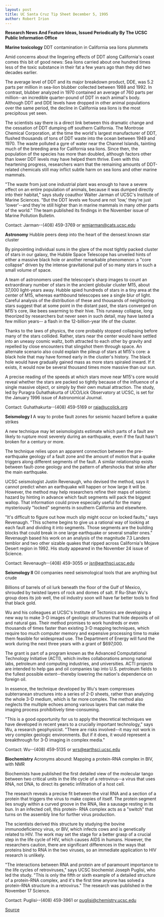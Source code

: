 ```yaml
---
layout: post
title: UC Santa Cruz Tip Sheet December 5, 1995
author: Robert Irion
---
```


**Research News And Feature Ideas, Issued Periodically By The UCSC Public Information Office**

**Marine toxicology** DDT contamination in California sea lions plummets

Amid concerns about the lingering effects of DDT along California's  coast comes this bit of good news: Sea lions carried about one  hundred times less of the toxic substance in their fat a few years  ago than they did two decades earlier.

The average level of DDT and its major breakdown product, DDE, was  5.2 parts per million in sea-lion blubber collected between 1988 and  1992\. In contrast, blubber analyzed in 1970 contained an average of  760 parts per million--an incredible quarter-pound of DDT in each  animal's body. Although DDT and DDE levels have dropped in other  animal populations over the same period, the decline in California  sea lions is the most precipitous yet seen.

The scientists say there is a direct link between this dramatic  change and the cessation of DDT dumping off southern California. The  Montrose Chemical Corporation, at the time the world's largest  manufacturer of DDT, flushed thousands of tons of DDT waste into  the ocean between 1949 and 1970. The waste polluted a gyre of  water near the Channel Islands, tainting much of the breeding area  for California sea lions. Since then, the population of the species has  more than doubled, although factors other than lower DDT levels may  have helped them thrive. Even with this heartening progress,  researchers warn that the remaining amounts of DDT-related  chemicals still may inflict subtle harm on sea lions and other  marine mammals.

"The waste from just one industrial plant was enough to have a  severe effect on an entire population of animals, because it was  dumped directly into their habitat," says study coauthor Walter  Jarman of UCSC's Institute of Marine Sciences. "But the DDT levels  we found are not 'low,' they're just 'lower'--and they're still higher  than in marine mammals in many other parts of the world." The team  published its findings in the November issue of Marine Pollution  Bulletin.

Contact: Jarman--(408) 459-3769 or wmjarman@cats.ucsc.edu

**Astronomy** Hubble peers deep into the heart of the densest known star cluster

By pinpointing individual suns in the glare of the most tightly packed  cluster of stars in our galaxy, the Hubble Space Telescope has  unveiled hints of either a massive black hole or another remarkable  phenomenon: a "core collapse" driven by the intense gravitational  pull of so many stars in such a small volume of space.

A team of astronomers used the telescope's sharp images to count an  extraordinary number of stars in the ancient globular cluster M15,  about 37,000 light-years away. Hubble spied hundreds of stars in a  tiny area at the center of M15, whereas earthbound telescopes see a  single blur of light. Careful analysis of the distribution of these and  thousands of neighboring stars suggest that at some point in the  distant past, the stars converged on M15's core, like bees swarming  to their hive. This runaway collapse, long theorized by researchers  but never seen in such detail, may have lasted a few million years-- a flash in the 12-billion-year life of the cluster.

Thanks to the laws of physics, the core probably stopped collapsing  before many of the stars collided. Rather, stars near the center  would have settled into an uneasy cosmic waltz, both attracted to  each other by gravity and repelled by close encounters that slingshot  them through space. An alternate scenario also could explain the  pileup of stars at M15's core: a black hole that may have formed  early in the cluster's history. The black hole would have gradually  gained mass as more stars spiraled inward. If it exists, it would  now be several thousand times more massive than our sun.

A precise reading of the speeds at which stars move near M15's core  would reveal whether the stars are packed so tightly because of the  influence of a single massive object, or simply by their own mutual  attraction. The study, led by Puragra Guhathakurta of UCO/Lick  Observatory at UCSC, is set for the January 1996 issue of  Astronomical Journal.

Contact: Guhathakurta--(408) 459-5169 or raja@ucolick.org

**Seismology I** A way to probe fault zones for seismic hazard before a quake strikes

A new technique may let seismologists estimate which parts of a  fault are likely to rupture most severely during an earthquake, even  if the fault hasn't broken for a century or more.

The technique relies upon an apparent connection between the pre-earthquake geology of a fault zone and the amount of motion  that a quake triggers along different segments of the fault. A  similar relationship exists between fault-zone geology and the  pattern of aftershocks that strike after the main earthquake.

UCSC seismologist Justin Revenaugh, who devised the method, says  it cannot predict when an earthquake will happen or how large it  will be. However, the method may help researchers refine their maps  of seismic hazard by hinting in advance which fault segments will  pack the biggest wallop. That information could prove especially  useful for the many mysteriously "locked" segments in southern  California and elsewhere.

"It's difficult to figure out how much slip might occur on locked  faults," says Revenaugh. "This scheme begins to give us a rational  way of looking at each fault and dividing it into segments. Those  segments are the building blocks that could break in one large  earthquake or several smaller ones." Revenaugh based his work on an  analysis of the magnitude 7.3 Landers temblor and two other sizable  quakes that ripped across California's Mojave Desert region in 1992.  His study appeared in the November 24 issue of Science.

Contact: Revenaugh--(408) 459-3055 or jsr@earthsci.ucsc.edu

**Seismology II** Oil companies need seismological tools that are anything but crude

Billions of barrels of oil lurk beneath the floor of the Gulf of Mexico,  shrouded by twisted layers of rock and domes of salt. If Ru-Shan  Wu's group does its job well, the oil industry soon will have far  better tools to find that black gold.

Wu and his colleagues at UCSC's Institute of Tectonics are  developing a new way to make 3-D images of geologic structures  that hide deposits of oil and natural gas. Their method promises to  work hundreds or even thousands of times faster than existing 3-D  mapping techniques, which require too much computer memory and  expensive processing time to make them feasible for widespread  use. The Department of Energy will fund the work during the next  three years with a grant of $697,000.

The grant is part of a program known as the Advanced Computational  Technology Initiative (ACTI), which invites collaborations among  national labs, petroleum and computing industries, and universities.  ACTI projects are intended to help gas and oil companies tap into  U.S. petroleum fields to the fullest possible extent--thereby  lowering the nation's dependence on foreign oil.

In essence, the technique developed by Wu's team compresses  subterranean structures into a series of 2-D sheets, rather than  analyzing the whole 3-D medium, which is far more complex. The  method also neglects the multiple echoes among various layers that  can make the imaging process prohibitively time-consuming.

"This is a good opportunity for us to apply the theoretical techniques  we have developed in recent years to a crucially important  technology," says Wu, a research geophysicist. "There are risks  involved--it may not work in very complex geologic environments.  But if it does, it would represent a breakthrough for 3-D imaging in  complex media."

Contact: Wu--(408) 459-5135 or wrs@earthsci.ucsc.edu

**Biochemistry** Acronyms abound: Mapping a protein-RNA complex in BIV, with NMR

Biochemists have published the first detailed view of the molecular  tango between two critical units in the life cycle of a retrovirus--a  virus that uses RNA, not DNA, to direct its genetic infiltration of a  host cell.

The research reveals a precise fit between the viral RNA and a  section of a protein that triggers the virus to make copies of itself.  The protein segment lies snugly within a curved groove in the RNA,  like a sausage resting in its bun. In an infected cell, this protein- RNA complex acts as a "switch" that turns on the assembly line for  further virus production.

The scientists derived this structure by studying the bovine  immunodeficiency virus, or BIV, which infects cows and is  genetically related to HIV. The work may set the stage for a better  grasp of a crucial step in the life cycle of HIV, which causes AIDS in  humans. However, the researchers caution, there are significant  differences in the ways that proteins bind to RNA in the two viruses,  so an immediate application to HIV research is unlikely.

"The interactions between RNA and protein are of paramount  importance to the life cycles of retroviruses," says UCSC biochemist  Joseph Puglisi, who led the study. "This is only the fifth or sixth  example of a detailed structure of a protein-RNA complex, and it's  the first time anyone has solved a protein-RNA structure in a  retrovirus." The research was published in the November 17 Science.

Contact: Puglisi--(408) 459-3961 or puglisi@chemistry.ucsc.edu

[Source](http://www1.ucsc.edu/news_events/press_releases/archive/95-96/12-95/120595-UCSC_Science_Tip_Sh.html "Permalink to 120595-UCSC_Science_Tip_Sh")
